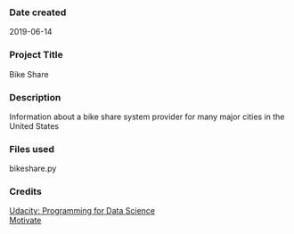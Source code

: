 ### Date created
2019-06-14

### Project Title
Bike Share

### Description
Information about a bike share system provider for many major cities in the United States

### Files used
bikeshare.py

### Credits
[Udacity: Programming for Data Science](https://www.udacity.com/course/programming-for-data-science-nanodegree--nd104)  
[Motivate](https://www.motivateco.com/)
